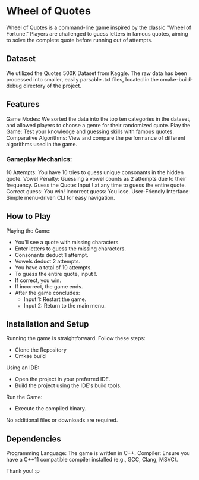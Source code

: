 # Wheel of Quotes
Wheel of Quotes is a command-line game inspired by the classic "Wheel of Fortune." Players are challenged to guess letters in famous quotes, aiming to solve the complete quote before running out of attempts.

## Dataset
We utilized the Quotes 500K Dataset from Kaggle. The raw data has been processed into smaller, easily parsable .txt files, located in the cmake-build-debug directory of the project.

## Features
Game Modes: We sorted the data into the top ten categories in the dataset, and allowed players to choose a genre for their randomized quote. 
Play the Game: Test your knowledge and guessing skills with famous quotes.
Comparative Algorithms: View and compare the performance of different algorithms used in the game.
### Gameplay Mechanics:
10 Attempts: You have 10 tries to guess unique consonants in the hidden quote.
Vowel Penalty: Guessing a vowel counts as 2 attempts due to their frequency.
Guess the Quote: Input ! at any time to guess the entire quote.
Correct guess: You win!
Incorrect guess: You lose.
User-Friendly Interface: Simple menu-driven CLI for easy navigation.

## How to Play
Playing the Game:
- You'll see a quote with missing characters.
- Enter letters to guess the missing characters.
- Consonants deduct 1 attempt.
- Vowels deduct 2 attempts.
- You have a total of 10 attempts.
- To guess the entire quote, input !.
- If correct, you win.
- If incorrect, the game ends.
- After the game concludes:
  - Input 1: Restart the game.
  - Input 2: Return to the main menu.

## Installation and Setup
Running the game is straightforward. Follow these steps:
- Clone the Repository
- Cmkae build

Using an IDE:
- Open the project in your preferred IDE.
- Build the project using the IDE's build tools.
  
Run the Game:
- Execute the compiled binary.

No additional files or downloads are required.

## Dependencies
Programming Language: The game is written in C++.
Compiler: Ensure you have a C++11 compatible compiler installed (e.g., GCC, Clang, MSVC).

Thank you! :p
